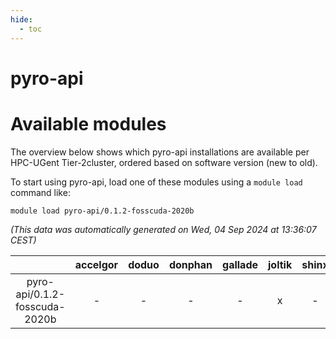 ```yaml
---
hide:
  - toc
---
```


pyro-api
========

# Available modules


The overview below shows which pyro-api installations are available per HPC-UGent Tier-2cluster, ordered based on software version (new to old).

To start using pyro-api, load one of these modules using a `module load` command like:

```shell
module load pyro-api/0.1.2-fosscuda-2020b
```

*(This data was automatically generated on Wed, 04 Sep 2024 at 13:36:07 CEST)*  

| |accelgor|doduo|donphan|gallade|joltik|shinx|skitty|
| :---: | :---: | :---: | :---: | :---: | :---: | :---: | :---: |
|pyro-api/0.1.2-fosscuda-2020b|-|-|-|-|x|-|-|
